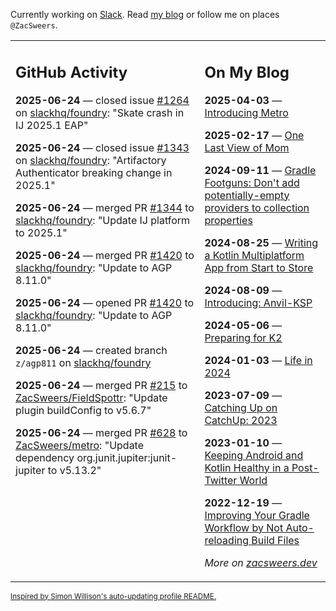 Currently working on [Slack](https://slack.com/). Read [my blog](https://zacsweers.dev/) or follow me on places `@ZacSweers`.

<table><tr><td valign="top" width="60%">

## GitHub Activity
<!-- githubActivity starts -->
**2025-06-24** — closed issue [#1264](https://github.com/slackhq/foundry/issues/1264) on [slackhq/foundry](https://github.com/slackhq/foundry): "Skate crash in IJ 2025.1 EAP"

**2025-06-24** — closed issue [#1343](https://github.com/slackhq/foundry/issues/1343) on [slackhq/foundry](https://github.com/slackhq/foundry): "Artifactory Authenticator breaking change in 2025.1"

**2025-06-24** — merged PR [#1344](https://github.com/slackhq/foundry/pull/1344) to [slackhq/foundry](https://github.com/slackhq/foundry): "Update IJ platform to 2025.1"

**2025-06-24** — merged PR [#1420](https://github.com/slackhq/foundry/pull/1420) to [slackhq/foundry](https://github.com/slackhq/foundry): "Update to AGP 8.11.0"

**2025-06-24** — opened PR [#1420](https://github.com/slackhq/foundry/pull/1420) to [slackhq/foundry](https://github.com/slackhq/foundry): "Update to AGP 8.11.0"

**2025-06-24** — created branch `z/agp811` on [slackhq/foundry](https://github.com/slackhq/foundry)

**2025-06-24** — merged PR [#215](https://github.com/ZacSweers/FieldSpottr/pull/215) to [ZacSweers/FieldSpottr](https://github.com/ZacSweers/FieldSpottr): "Update plugin buildConfig to v5.6.7"

**2025-06-24** — merged PR [#628](https://github.com/ZacSweers/metro/pull/628) to [ZacSweers/metro](https://github.com/ZacSweers/metro): "Update dependency org.junit.jupiter:junit-jupiter to v5.13.2"
<!-- githubActivity ends -->
</td><td valign="top" width="40%">

## On My Blog
<!-- blog starts -->
**2025-04-03** — [Introducing Metro](https://www.zacsweers.dev/introducing-metro/)

**2025-02-17** — [One Last View of Mom](https://www.zacsweers.dev/one-last-view-of-mom/)

**2024-09-11** — [Gradle Footguns: Don't add potentially-empty providers to collection properties](https://www.zacsweers.dev/gradle-footgun-adding-empty-providers-to-collection-properties/)

**2024-08-25** — [Writing a Kotlin Multiplatform App from Start to Store](https://www.zacsweers.dev/writing-a-kotlin-multiplatform-app-from-start-to-store/)

**2024-08-09** — [Introducing: Anvil-KSP](https://www.zacsweers.dev/introducing-anvil-ksp/)

**2024-05-06** — [Preparing for K2](https://www.zacsweers.dev/preparing-for-k2/)

**2024-01-03** — [Life in 2024](https://www.zacsweers.dev/life-in-2024/)

**2023-07-09** — [Catching Up on CatchUp: 2023](https://www.zacsweers.dev/catching-up-on-catchup-2023/)

**2023-01-10** — [Keeping Android and Kotlin Healthy in a Post-Twitter World](https://www.zacsweers.dev/keeping-android-healthy/)

**2022-12-19** — [Improving Your Gradle Workflow by Not Auto-reloading Build Files](https://www.zacsweers.dev/improving-your-workflow-by-not-auto-reloading-build-files/)
<!-- blog ends -->
_More on [zacsweers.dev](https://zacsweers.dev/)_
</td></tr></table>

<sub><a href="https://simonwillison.net/2020/Jul/10/self-updating-profile-readme/">Inspired by Simon Willison's auto-updating profile README.</a></sub>